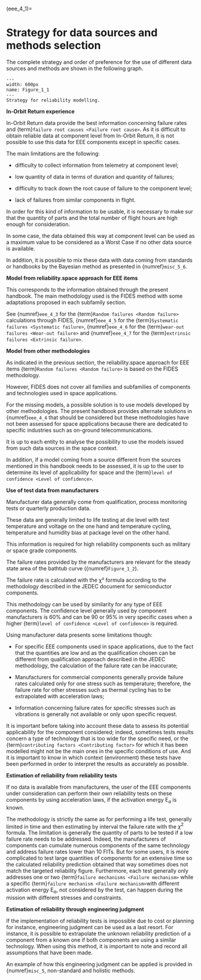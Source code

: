 <!--- Copyright (C) Matrisk GmbH 2022 -->

(eee_4_1)=
# Strategy for data sources and methods selection

The complete strategy and order of preference for the use of different data sources and methods are shown in the following graph.

```{figure} ../../pictures/eee_figure4_1.png
---
width: 600px
name: Figure_1_1
---
Strategy for reliability modelling.
```

**In-Orbit Return experience**

In-Orbit Return data provide the best information concerning failure rates and {term}`failure root causes <Failure root cause>`. As it is difficult to obtain reliable data at component level from In-Orbit Return, it is not possible to use this data for EEE components except in specific cases.

The main limitations are the following:

-   difficulty to collect information from telemetry at component level;

-   low quantity of data in terms of duration and quantity of failures;

-   difficulty to track down the root cause of failure to the component level;

-   lack of failures from similar components in flight.

In order for this kind of information to be usable, it is necessary to make sur that the quantity of parts and the total number of flight hours are high enough for consideration.

In some case, the data obtained this way at component level can be used as a maximum value to be considered as a Worst Case if no other data source is available.

In addition, it is possible to mix these data with data coming from standards or handbooks by the Bayesian method as presented in {numref}`misc_5_6`.

**Model from reliability.space approach for EEE items**

This corresponds to the information obtained through the present handbook. The main methodology used is the FIDES method with some adaptations proposed in each subfamily section.

See {numref}`eee_4_3` for the {term}`Random failures <Random failure>` calculations through FIDES, {numref}`eee_4_5` for the {term}`Systematic failures <Systematic failure>`, {numref}`eee_4_6` for the {term}`wear-out failures <Wear-out failure>` and {numref}`eee_4_7` for the {term}`extrinsic failures <Extrinsic failure>`.

**Model from other methodologies**

As indicated in the previous section, the reliability.space approach for EEE items {term}`Random failures <Random failure>` is based on the FIDES methodology.

However, FIDES does not cover all families and subfamilies of components and technologies used in space applications.

For the missing models, a possible solution is to use models developed by other methodologies. The present handbook provides alternate solutions in {numref}`eee_4_4` that should be considered but these methodologies have not been assessed for space applications because there are dedicated to specific industries such as on-ground telecommunications.

It is up to each entity to analyse the possibility to use the models issued from such data sources in the space context.

In addition, if a model coming from a source different from the sources mentioned in this handbook needs to be assessed, it is up to the user to determine its level of applicability for space and the {term}`level of confidence <Level of confidence>`.

**Use of test data from manufacturers**

Manufacturer data generally come from qualification, process monitoring tests or quarterly production data.

These data are generally limited to life testing at die level with test temperature and voltage on the one hand and temperature cycling, temperature and humidity bias at package level on the other hand.

This information is required for high reliability components such as military or space grade components.

The failure rates provided by the manufacturers are relevant for the steady state area of the bathtub curve ({numref}`Figure_1_2`).

The failure rate is calculated with the χ² formula according to the methodology described in the JEDEC document for semiconductor components.

This methodology can be used by similarity for any type of EEE components. The confidence level generally used by component manufacturers is 60% and can be 90 or 95% in very specific cases when a higher {term}`level of confidence <Level of confidence>` is required.

Using manufacturer data presents some limitations though:

-   For specific EEE components used in space applications, due to the fact that the quantities are low and as the qualification chosen can be different from qualification approach described in the JEDEC methodology, the calculation of the failure rate can be inaccurate;

-   Manufacturers for commercial components generally provide failure rates calculated only for one stress such as temperature; therefore, the failure rate for other stresses such as thermal cycling has to be extrapolated with acceleration laws;

-   Information concerning failure rates for specific stresses such as vibrations is generally not available or only upon specific request.

It is important before taking into account these data to assess its potential applicability for the component considered; indeed, sometimes tests results concern a type of technology that is too wide for the specific need, or the {term}`contributing factors <Contributing factor>` for which it has been modelled might not be the main ones in the specific conditions of use. And it is important to know in which context (environment) these tests have been performed in order to interpret the results as accurately as possible.

**Estimation of reliability from reliability tests**

If no data is available from manufacturers, the user of the EEE components under consideration can perform their own reliability tests on these components by using acceleration laws, if the activation energy $\text{E}_{a}$ is known.

The methodology is strictly the same as for performing a life test, generally limited in time and then estimating by interval the failure rate with the $\chi^{2}$ formula. The limitation is generally the quantity of parts to be tested if a low failure rate needs to be addressed. Indeed, the manufacturers of components can cumulate numerous components of the same technology and address failure rates lower than 10 FITs. But for some users, it is more complicated to test large quantities of components for an extensive time so the calculated reliability prediction obtained that way sometimes does not match the targeted reliability figure. Furthermore, each test generally only addresses one or two {term}`failure mechanisms <Failure mechanism>` while a specific {term}`failure mechanism <Failure mechanism>`with different activation energy $\text{E}_{a}$, not considered by the test, can happen during the mission with different stresses and constraints.

**Estimation of reliability through engineering judgment**

If the implementation of reliability tests is impossible due to cost or planning for instance, engineering judgment can be used as a last resort. For instance, it is possible to extrapolate the unknown reliability prediction of a component from a known one if both components are using a similar technology. When using this method, it is important to note and record all assumptions that have been made.

An example of how this engineering judgment can be applied is provided in {numref}`misc_5`, non-standard and holistic methods.
